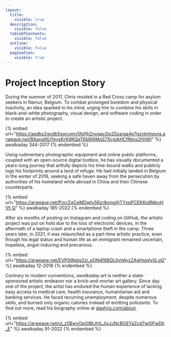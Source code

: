 ```yaml
---
layout:
  title:
    visible: true
  description:
    visible: false
  tableOfContents:
    visible: false
  outline:
    visible: false
  pagination:
    visible: true
---
```


# Project Inception Story

During the summer of 2017, Chris resided in a Red Cross camp for asylum seekers in Namur, Belgium. To combat prolonged boredom and physical inactivity, an idea sparked in his mind, urging him to combine his skills in black-and-white photography, visual design, and software coding in order to create an artistic project.

{% embed url="https://aqdko2gvdb5swcvmv5fefjh2nvqay2jo25zaraa4e7gzvtmhqvra.arweave.net/BAanaNUYeysKrK9KQqT6bWAMaS7XcgiAHCfNms2HhWI" %}
awalkaday 344-2017
{% endembed %}



Using rudimentary photographic equipment and online public platforms, coupled with an open-source digital toolbox, he has visually documented a years-long journey that artfully depicts his time-bound walks and publicly logs his footprints around a land of refuge. He had initially landed in Belgium in the winter of 2016, seeking a safe haven away from the persecution by authorities of his homeland while abroad in China and their Chinese counterparts.

{% embed url="https://arweave.net/PzcrZqCeMDwty56zrlbyngXjTYxpPCEKKo6MevHVf-Q" %}
awalkaday 185-2022
{% endembed %}



After six months of posting on Instagram and coding on GitHub, the artistic project was put on hold due to the loss of electronic devices, in the aftermath of a laptop crash and a smartphone theft in the camp. Three years later, in 2021, it was relaunched as a part-time artistic practice, even though his legal status and human life as an immigrant remained uncertain, hopeless, angst-inducing and precarious.

{% embed url="https://arweave.net/EVP0tNglg2zi_pON4f8BQIJlvjtAyzZAgHsiqIy0LgQ" %}
awalkaday 12-2018
{% endembed %}



Contrary to modern conventions, _awalkaday.art_ is neither a state-sponsored artistic endeavor nor a brick-and-mortar art gallery. Since day one of the project, the artist has endured the human experience of lacking easy access to medical care, health insurance, humanitarian aid and banking services. He faced recurring unemployment, despite numerous skills, and burned only organic calories instead of emitting pollutants. To find out more, read his biography online at [daqhris.com/about](https://daqhris.com/about).

{% embed url="https://arweave.net/ul_z5BwyOpGIBtJhtLJjxJJNcBGEYaZcd7wI0FwDh_E" %}
awalkaday 91-2022
{% endembed %}

